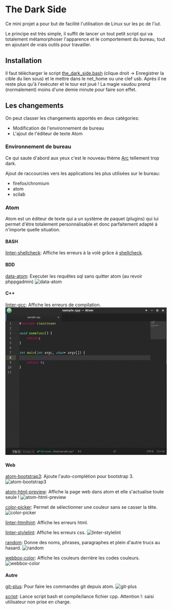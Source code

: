 # The Dark Side

Ce mini projet a pour but de facilité l'utilisation de Linux sur les pc de l'iut.

Le principe est très simple, il suffit de lancer un tout petit script qui va totalement métamorphoser l'apparence et le comportement du bureau, tout en ajoutant de vrais outils pour travailler.

## Installation

Il faut télécharger le script [the_dark_side.bash](https://raw.githubusercontent.com/L0L022/config_iut/master/the_dark_side.bash) (clique droit -> Enregistrer la cible du lien sous) et le mettre dans le net_home ou une clef usb. Après il ne reste plus qu'à l'exécuter et le tour est joué ! La magie vaudou prend (normalement) moins d'une demie minute pour faire son effet.

## Les changements

On peut classer les changements apportés en deux catégories:
- Modification de l'environnement de bureau
- L'ajout de l'éditeur de texte Atom

### Environnement de bureau

Ce qui saute d'abord aux yeux c'est le nouveau thème [Arc](https://github.com/horst3180/Arc-theme) tellement trop dark.

Ajout de raccourcies vers les applications les plus utilisées sur le bureau:
- firefox/chromium
- atom
- scilab

### Atom

Atom est un éditeur de texte qui a un système de paquet (plugins) qui lui permet d'être totalement personnalisable et donc parfaitement adapté à n'importe quelle situation.

#### BASH

[linter-shellcheck](https://atom.io/packages/linter-shellcheck): Affiche les erreurs à la volé grâce à [shellcheck](https://github.com/koalaman/shellcheck).

#### BDD

[data-atom](https://atom.io/packages/data-atom): Executer les requêtes sql sans quitter atom (au revoir phppgadmin)
![data-atom](https://cloud.githubusercontent.com/assets/156625/15249612/ccd377b0-1963-11e6-88ad-42eee914fc38.gif)

#### C++

[linter-gcc](https://atom.io/packages/linter-gcc): Affiche les erreurs de compilation.
![linter-gcc](https://raw.githubusercontent.com/hebaishi/images/master/lintergcc_onthefly.gif)

#### Web

[atom-bootstrap3](https://atom.io/packages/atom-bootstrap3): Ajoute l'auto-complétion pour bootstrap 3.
![atom-bootstrap3](https://dl.dropboxusercontent.com/u/20947008/webbox/atom/atom-bootstrap-3.gif)

[atom-html-preview](https://atom.io/packages/atom-html-preview): Affiche la page web dans atom et elle s'actualise toute seule !
![atom-html-preview](https://dl.dropboxusercontent.com/u/20947008/webbox/atom/atom-html-preview.png)

[color-picker](https://atom.io/packages/color-picker): Permet de sélectionner une couleur sans se casser la tête.
![color-picker](https://github.com/thomaslindstrom/color-picker/raw/master/preview.gif)

[linter-htmlhint](https://atom.io/packages/linter-htmlhint): Affiche les erreurs html.

[linter-stylelint](https://atom.io/packages/linter-stylelint): Affiche les erreurs css.
![linter-stylelint](https://raw.githubusercontent.com/AtomLinter/linter-stylelint/master/demo.png)

[random](https://atom.io/packages/random): Donne des noms, phrases, paragraphes et plein d'autre trucs au hasard.
![random](https://cdn.rawgit.com/RichardSlater/atom-random/v0.1.4/assets/screenshot.gif)

[webbox-color](https://atom.io/packages/webbox-color): Affiche les couleurs derrière les codes couleurs.
![webbox-color](https://dl.dropboxusercontent.com/u/20947008/webbox/atom/atom-color-3.png)

#### Autre

[git-plus](https://atom.io/packages/git-plus): Pour faire les commandes git depuis atom.
![git-plus](https://raw.githubusercontent.com/akonwi/git-plus/master/commit.gif)

[script](https://atom.io/packages/script): Lance script bash et compile/lance fichier cpp. Attention !: saisi utilisateur non prise en charge.
